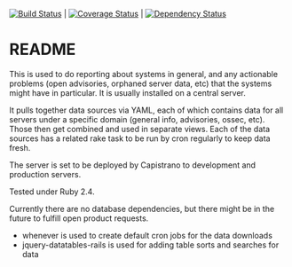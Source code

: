 [![Build Status](https://travis-ci.org/sul-dlss/systems-dashboard.svg?branch=master)](https://travis-ci.org/sul-dlss/systems-dashboard) | [![Coverage Status](https://coveralls.io/repos/github/sul-dlss/systems-dashboard/badge.svg?branch=master)](https://coveralls.io/github/sul-dlss/systems-dashboard?branch=master) | [![Dependency Status](https://gemnasium.com/sul-dlss/systems-dashboard.svg)](https://gemnasium.com/sul-dlss/systems-dashboard)

# README

This is used to do reporting about systems in general, and any actionable
problems (open advisories, orphaned server data, etc) that the systems might
have in particular.  It is usually installed on a central server.

It pulls together data sources via YAML, each of which contains data for all
servers under a specific domain (general info, advisories, ossec, etc).  Those
then get combined and used in separate views.  Each of the data sources has a
related rake task to be run by cron regularly to keep data fresh.

The server is set to be deployed by Capistrano to development and production
servers.

Tested under Ruby 2.4.

Currently there are no database dependencies, but there might be in the future
to fulfill open product requests.

- whenever is used to create default cron jobs for the data downloads
- jquery-datatables-rails is used for adding table sorts and searches for data
